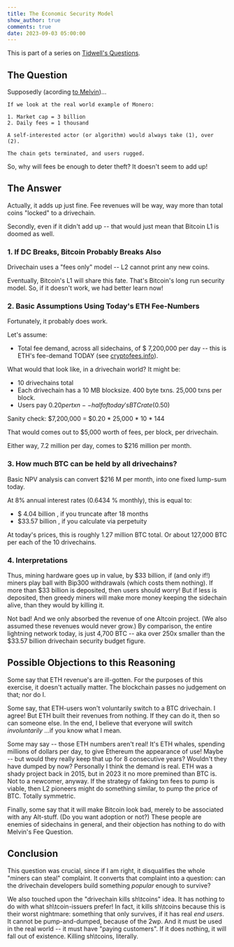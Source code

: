 ```yaml
---
title: The Economic Security Model
show_author: true
comments: true
date: 2023-09-03 05:00:00
---
```


This is part of a series on [Tidwell's Questions](https://twitter.com/miketwenty1/status/1696943794321588383?s=20).

## The Question

Supposedly (acording [to Melvin](https://twitter.com/melvincarvalho/status/1693570731227951483))...

    If we look at the real world example of Monero:
    
    1. Market cap = 3 billion
    2. Daily fees = 1 thousand
    
    A self-interested actor (or algorithm) would always take (1), over (2).

    The chain gets terminated, and users rugged.

So, why will fees be enough to deter theft? It doesn't seem to add up!


## The Answer

Actually, it adds up just fine. Fee revenues will be way, way more than total coins "locked" to a drivechain.

Secondly, even if it didn't add up -- that would just mean that Bitcoin L1 is doomed as well.

### 1. If DC Breaks, Bitcoin Probably Breaks Also

Drivechain uses a "fees only" model -- L2 cannot print any new coins.

Eventually, Bitcoin's L1 will share this fate. That's Bitcoin's long run security model. So, if it doesn't work, we had better learn now!

### 2. Basic Assumptions Using Today's ETH Fee-Numbers

Fortunately, it probably does work.

Let's assume:

* Total fee demand, across all sidechains, of $ 7,200,000 per day -- this is ETH's fee-demand TODAY (see [cryptofees.info](https://cryptofees.info/)).

What would that look like, in a drivechain world? It might be:

* 10 drivechains total
* Each drivechain has a 10 MB blocksize. 400 byte txns. 25,000 txns per block.
* Users pay $0.20 per txn -- half of today's BTC rate ($0.50)

Sanity check: $7,200,000 = $0.20 * 25,000 * 10 * 144

That would comes out to $5,000 worth of fees, per block, per drivechain.

Either way, 7.2 million per day, comes to $216 million per month.

### 3. How much BTC can be held by all drivechains?

Basic NPV analysis can convert $216 M per month, into one fixed lump-sum today.

At 8% annual interest rates (0.6434 % monthly), this is equal to:

* $ 4.04 billion , if you truncate after 18 months
* $33.57 billion , if you calculate via perpetuity 

At today's prices, this is roughly 1.27 million BTC total. Or about 127,000 BTC per each of the 10 drivechains.

### 4. Interpretations

Thus, mining hardware goes up in value, by $33 billion, if (and only if!) miners play ball with Bip300 withdrawals (which costs them nothing). If more than $33 billion is deposited, then users should worry! But if less is deposited, then greedy miners will make more money keeping the sidechain alive, than they would by killing it.

Not bad! And we only absorbed the revenue of one Altcoin project. (We also assumed these revenues would never grow.) By comparison, the entire lightning network today, is just 4,700 BTC -- aka over 250x smaller than the $33.57 billion drivechain security budget figure.

## Possible Objections to this Reasoning

Some say that ETH revenue's are ill-gotten. For the purposes of this exercise, it doesn't actually matter. The blockchain passes no judgement on that; nor do I.

Some say, that ETH-users won't voluntarily switch to a BTC drivechain. I agree! But ETH built their revenues from nothing. If they can do it, then so can someone else. In the end, I believe that everyone will switch *involuntarily* ...if you know what I mean.

Some may say -- those ETH numbers aren't real! It's ETH whales, spending millions of dollars per day, to give Ethereum the appearance of use! Maybe -- but would they really keep that up for 8 consecutive years? Wouldn't they have dumped by now? Personally I think the demand is real. ETH was a shady project back in 2015, but in 2023 it no more premined than BTC is. Not to a newcomer, anyway. If the strategy of faking txn fees to pump is viable, then L2 pioneers might do something similar, to pump the price of BTC. Totally symmetric.

Finally, some say that it will make Bitcoin look bad, merely to be associated with any Alt-stuff. (Do you want adoption or not?) These people are enemies of sidechains in general, and their objection has nothing to do with Melvin's Fee Question.

## Conclusion

This question was crucial, since if I am right, it disqualifies the whole "miners can steal" complaint. It converts that complaint into a question: can the drivechain developers build something *popular* enough to survive?

We also touched upon the "drivechain kills sh\tcoins" idea. It has nothing to do with what sh\tcoin-issuers prefer! In fact, it kills sh\tcoins because this is their worst nightmare: something that only survives, if it has real *end users*. It cannot be pump-and-dumped, because of the 2wp. And it must be used in the real world -- it must have "paying customers". If it does nothing, it will fall out of existence. Killing sh\tcoins, literally.
